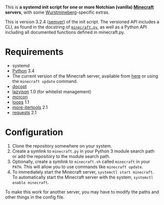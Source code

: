 This is **a systemd init script for one or more Notchian (vanilla) [Minecraft][] servers**, with some [Wurstmineberg][]-specific extras.

This is version 3.2.4 ([semver][Semver]) of the init script. The versioned API includes a CLI, as found in the docstring of [`minecraft.py`](minecraft.py), as well as a Python API including all documented functions defined in minecraft.py.

Requirements
============

*   systemd
*   [Python][] 3.4
*   The current version of the Minecraft server, available from [here][MinecraftServerDownload] or using the `minecraft update` command.
*   [docopt][Docopt]
*   [lazyjson][LazyJSON] 1.0 (for whitelist management)
*   [mcrcon][MCRCON]
*   [loops][PythonLoops] 1.1
*   [more-itertools][MoreItertools] 2.1
*   [requests][Requests] 2.1

Configuration
=============

1.  Clone the repository somewhere on your system.
2.  Create a symlink to `minecraft.py` in your Python 3 module search path or add the repository to the module search path.
3.  Optionally, create a symlink to `minecraft.sh` called `minecraft` in your `PATH`. This will allow you to use commands like `minecraft update`.
4.  To immediately start the Minecraft server, `systemctl start minecraft`. To automatically start the Minecraft server with the system, `systemctl enable minecraft`.

To make this work for another server, you may have to modify the paths and other things in the config file.

[Docopt]: https://github.com/docopt/docopt (github: docopt: docopt)
[LazyJSON]: https://github.com/fenhl/lazyjson (github: fenhl: lazyjson)
[MCRCON]: https://github.com/barneygale/MCRcon (github: barneygale: MCRcon)
[Minecraft]: http://minecraft.net/ (Minecraft)
[MinecraftServerDownload]: https://minecraft.net/en-us/download/server (Minecraft: Download server)
[MoreItertools]: http://pypi.python.org/pypi/more-itertools (PyPI: more-itertools)
[Python]: http://python.org/ (Python)
[PythonLoops]: https://github.com/fenhl/python-loops (github: fenhl: python-loops)
[Requests]: http://www.python-requests.org/ (Requests)
[Semver]: http://semver.org/ (Semantic Versioning 2.0.0)
[Wurstmineberg]: http://wurstmineberg.de/ (Wurstmineberg)
